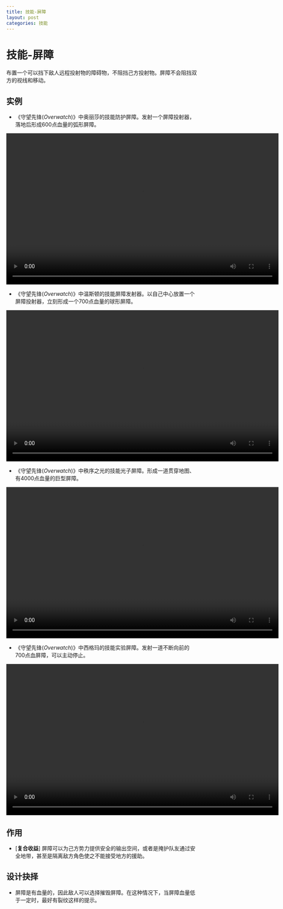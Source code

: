 ```yaml
---
title: 技能-屏障
layout: post
categories: 技能
---
```


# 技能-屏障
布置一个可以挡下敌人远程投射物的障碍物，不阻挡己方投射物。屏障不会阻挡双方的视线和移动。

## 实例

- 《守望先锋(*Overwatch*)》中奥丽莎的技能防护屏障。发射一个屏障投射器，落地后形成600点血量的弧形屏障。

<video width="720" height="400" controls>
    <source src="/videos/奥丽莎-防护屏障.mp4" type="video/mp4">
</video>

- 《守望先锋(*Overwatch*)》中温斯顿的技能屏障发射器。以自己中心放置一个屏障投射器，立刻形成一个700点血量的球形屏障。

<video width="720" height="400" controls>
    <source src="/videos/温斯顿-屏障发射器.mp4" type="video/mp4">
</video>

- 《守望先锋(*Overwatch*)》中秩序之光的技能光子屏障。形成一道贯穿地图、有4000点血量的巨型屏障。

<video width="720" height="400" controls>
    <source src="/videos/秩序之光-光之屏障.mp4" type="video/mp4">
</video>

- 《守望先锋(*Overwatch*)》中西格玛的技能实验屏障。发射一道不断向前的700点血屏障，可以主动停止。
<video width="720" height="400" controls>
    <source src="/videos/西格玛-实验屏障.mp4" type="video/mp4">
</video>

## 作用
- [**复合收益**] 屏障可以为己方势力提供安全的输出空间，或者是掩护队友通过安全地带，甚至是隔离敌方角色使之不能接受地方的援助。

## 设计抉择
- 屏障是有血量的，因此敌人可以选择摧毁屏障。在这种情况下，当屏障血量低于一定时，最好有裂纹这样的提示。